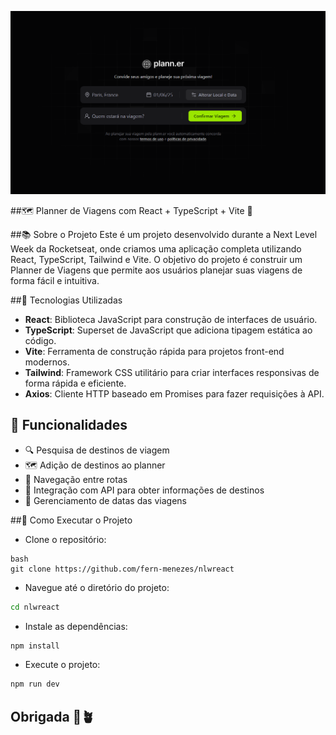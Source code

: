 
![Plann.er](public/trip-planner.png)

##🗺️ Planner de Viagens com React + TypeScript + Vite 🚀

##📚 Sobre o Projeto
Este é um projeto desenvolvido durante a Next Level Week da Rocketseat, onde criamos uma aplicação completa utilizando React, TypeScript, Tailwind e Vite. O objetivo do projeto é construir um Planner de Viagens que permite aos usuários planejar suas viagens de forma fácil e intuitiva.

##🚀 Tecnologias Utilizadas
- **React**: Biblioteca JavaScript para construção de interfaces de usuário.
- **TypeScript**: Superset de JavaScript que adiciona tipagem estática ao código.
- **Vite**: Ferramenta de construção rápida para projetos front-end modernos.
- **Tailwind**: Framework CSS utilitário para criar interfaces responsivas de forma rápida e eficiente.
- **Axios**: Cliente HTTP baseado em Promises para fazer requisições à API.

## 📝 Funcionalidades

- 🔍 Pesquisa de destinos de viagem
- 🗺️ Adição de destinos ao planner
- 🔄 Navegação entre rotas
- 🔗 Integração com API para obter informações de destinos
- 📅 Gerenciamento de datas das viagens


##🌟 Como Executar o Projeto
- Clone o repositório:
```
bash
git clone https://github.com/fern-menezes/nlwreact
```
- Navegue até o diretório do projeto:
 
``` bash
cd nlwreact
```
- Instale as dependências:

```bash
npm install
```
- Execute o projeto:

```bash
npm run dev
```
## Obrigada 💖🪴


